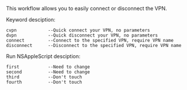 This workflow allows you to easily connect or disconnect the VPN.

Keyword desciption:

	cvpn			--Quick connect your VPN, no parameters
	dvpn			--Quick disconnect your VPN, no parameters
	connect			--Connect to the specified VPN, require VPN name
	disconnect		--Disconnect to the specified VPN, require VPN name

Run NSAppleScript desciption:

	first			--Need to change
	second			--Need to change
	third			--Don't touch
	fourth			--Don't touch
